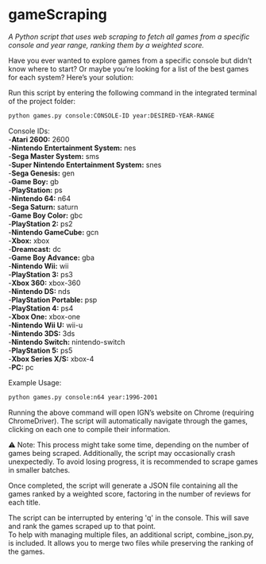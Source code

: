 # gameScraping
*A Python script that uses web scraping to fetch all games from a specific console and year range, ranking them by a weighted score.*  

Have you ever wanted to explore games from a specific console but didn’t know where to start? Or maybe you’re looking for a list of the best games for each system? Here’s your solution:  

Run this script by entering the following command in the integrated terminal of the project folder:  
```bash
python games.py console:CONSOLE-ID year:DESIRED-YEAR-RANGE
```

Console IDs:  
-**Atari 2600:** 2600  
-**Nintendo Entertainment System:** nes  
-**Sega Master System:** sms  
-**Super Nintendo Entertainment System:** snes  
-**Sega Genesis:** gen  
-**Game Boy:** gb  
-**PlayStation:** ps  
-**Nintendo 64:** n64  
-**Sega Saturn:** saturn  
-**Game Boy Color:** gbc  
-**PlayStation 2:** ps2  
-**Nintendo GameCube:** gcn  
-**Xbox:** xbox  
-**Dreamcast:** dc  
-**Game Boy Advance:** gba  
-**Nintendo Wii:** wii  
-**PlayStation 3:** ps3  
-**Xbox 360:** xbox-360  
-**Nintendo DS:** nds  
-**PlayStation Portable:** psp  
-**PlayStation 4:** ps4  
-**Xbox One:** xbox-one  
-**Nintendo Wii U:** wii-u  
-**Nintendo 3DS:** 3ds  
-**Nintendo Switch:** nintendo-switch  
-**PlayStation 5:** ps5  
-**Xbox Series X/S:** xbox-4  
-**PC:** pc  

Example Usage:  
```bash
python games.py console:n64 year:1996-2001
```

Running the above command will open IGN’s website on Chrome (requiring ChromeDriver). The script will automatically navigate through the games, clicking on each one to compile their information.

⚠ Note: This process might take some time, depending on the number of games being scraped. Additionally, the script may occasionally crash unexpectedly. To avoid losing progress, it is recommended to scrape games in smaller batches.

Once completed, the script will generate a JSON file containing all the games ranked by a weighted score, factoring in the number of reviews for each title.

The script can be interrupted by entering 'q' in the console. This will save and rank the games scraped up to that point.  
To help with managing multiple files, an additional script, combine_json.py, is included. It allows you to merge two files while preserving the ranking of the games.
